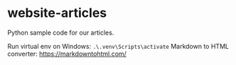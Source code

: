 # website-articles
Python sample code for our articles.

Run virtual env on Windows: `.\.venv\Scripts\activate`
Markdown to HTML converter: https://markdowntohtml.com/
